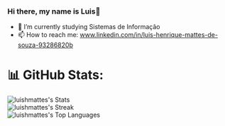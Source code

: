### Hi there, my name is Luis👋

- 🌱 I’m currently studying Sistemas de Informação
- 📫 How to reach me: www.linkedin.com/in/luis-henrique-mattes-de-souza-93286820b

# 📊 GitHub Stats:
![luishmattes's Stats](https://github-readme-stats.vercel.app/api?username=luishmattes&theme=vue-dark&show_icons=true&hide_border=true&count_private=true) <br/>
![luishmattes's Streak](https://github-readme-streak-stats.herokuapp.com/?user=luishmattes&theme=vue-dark&hide_border=true)<br/>
![luishmattes's Top Languages](https://github-readme-stats.vercel.app/api/top-langs/?username=luishmattes&theme=vue-dark&show_icons=true&hide_border=true&layout=compact)<br/>

<!--
**luishmattes/luishmattes** is a ✨ _special_ ✨ repository because its `README.md` (this file) appears on your GitHub profile.

Here are some ideas to get you started:

- 🔭 I’m currently working on ...
- 🌱 I’m currently learning ...
- 👯 I’m looking to collaborate on ...
- 🤔 I’m looking for help with ...
- 💬 Ask me about ...
- 📫 How to reach me: ...
- 😄 Pronouns: ...
- ⚡ Fun fact: ...
-->
